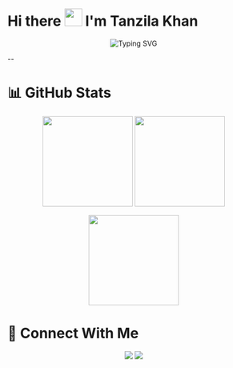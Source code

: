 # Hi there <img src="https://media.giphy.com/media/hvRJCLFzcasrR4ia7z/giphy.gif" width="35" height="35"/> I'm **Tanzila Khan**

<p align="center">
  <img src="https://readme-typing-svg.demolab.com?font=Poppins&weight=600&size=26&pause=1000&center=true&width=435&lines=AI%2FML+Researcher;Full-Stack+Flutter+%26+Next.js+Developer;Open-Source+Contributor" alt="Typing SVG" />
</p>

--


# 📊 GitHub Stats
<p align="center"> <img src="https://github-readme-stats.vercel.app/api?username=TanzilaKhan1&show_icons=true&theme=radical&hide_rank=true" height="180"/> <img src="https://github-readme-streak-stats.herokuapp.com/?user=TanzilaKhan1&theme=radical" height="180"/> </p> <p align="center"> <img src="https://github-readme-stats.vercel.app/api/top-langs/?username=TanzilaKhan1&layout=compact&theme=radical" height="180"/> </p>


# 🤝 Connect With Me
<p align="center"> <a href="mailto:tanzila011001@gmail.com"><img src="https://img.shields.io/badge/-Email-D14836?style=for-the-badge&logo=gmail&logoColor=white"></a> <a href="https://www.linkedin.com/in/tanzila-khan-645193313/"><img src="https://img.shields.io/badge/-LinkedIn-0A66C2?style=for-the-badge&logo=linkedin&logoColor=white"></a>
